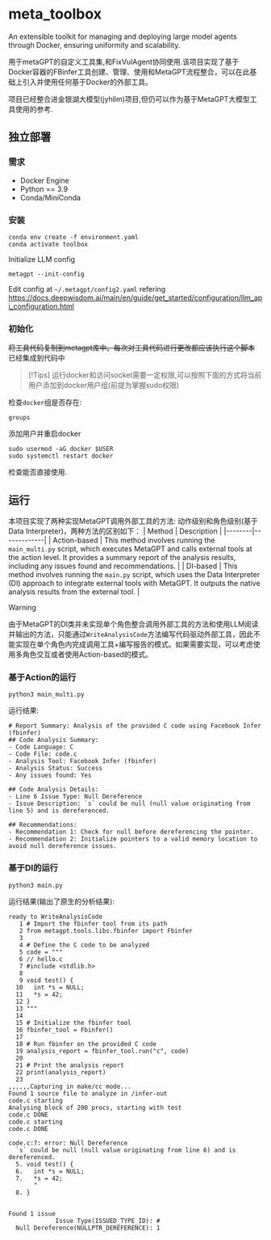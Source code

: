 # meta_toolbox

An extensible toolkit for managing and deploying large model agents through Docker, ensuring uniformity and scalability.

用于metaGPT的自定义工具集,和FixVulAgent协同使用.该项目实现了基于Docker容器的FBinfer工具创建、管理、使用和MetaGPT流程整合，可以在此基础上引入并使用任何基于Docker的外部工具。

项目已经整合进金银湖大模型(jyhllm)项目,但仍可以作为基于MetaGPT大模型工具使用的参考.

## 独立部署

### 需求

- Docker Engine
- Python == 3.9
- Conda/MiniConda

### 安装

```shell
conda env create -f environment.yaml
conda activate toolbox
```
Initialize LLM config
```shell
metagpt --init-config
```

Edit config at `~/.metagpt/config2.yaml` refering https://docs.deepwisdom.ai/main/en/guide/get_started/configuration/llm_api_configuration.html

### 初始化
~~将工具代码复制到metagpt库中。每次对工具代码进行更改都应该执行这个脚本~~ 已经集成到代码中
> [!Tips]
> 运行docker和访问socket需要一定权限,可以按照下面的方式将当前用户添加到docker用户组(前提为掌握sudo权限)

检查`docker`组是否存在:
```shell
groups
```
添加用户并重启docker
```shell
sudo usermod -aG docker $USER
sudo systemctl restart docker
```
检查能否直接使用.

## 运行

本项目实现了两种实现MetaGPT调用外部工具的方法: 动作级别和角色级别(基于Data Interpreter)，两种方法的区别如下：
| Method | Description |
|--------|-------------|
| Action-based | This method involves running the `main_multi.py` script, which executes MetaGPT and calls external tools at the action level. It provides a summary report of the analysis results, including any issues found and recommendations. |
| DI-based | This method involves running the `main.py` script, which uses the Data Interpreter (DI) approach to integrate external tools with MetaGPT. It outputs the native analysis results from the external tool. |

> [!warning]
> 由于MetaGPT的DI类并未实现单个角色整合调用外部工具的方法和使用LLM阅读并输出的方法，只能通过`WriteAnalysisCode`方法编写代码驱动外部工具，因此不能实现在单个角色内完成调用工具+编写报告的模式。如果需要实现，可以考虑使用多角色交互或者使用Action-based的模式。

### 基于Action的运行

```shell
python3 main_multi.py
```

运行结果:
```plaintext
# Report Summary: Analysis of the provided C code using Facebook Infer (fbinfer)
## Code Analysis Summary:
- Code Language: C
- Code File: code.c
- Analysis Tool: Facebook Infer (fbinfer)
- Analysis Status: Success
- Any issues found: Yes

## Code Analysis Details:
- Line 6 Issue Type: Null Dereference
- Issue Description: `s` could be null (null value originating from line 5) and is dereferenced.

## Recommendations:
- Recommendation 1: Check for null before dereferencing the pointer.
- Recommendation 2: Initialize pointers to a valid memory location to avoid null dereference issues.
```
### 基于DI的运行

```shell
python3 main.py
```
运行结果(输出了原生的分析结果):
```plaintext
ready to WriteAnalysisCode
   1 # Import the fbinfer tool from its path                                                   
   2 from metagpt.tools.libs.fbinfer import Fbinfer                                            
   3                                                                                           
   4 # Define the C code to be analyzed                                                        
   5 code = """                                                                                
   6 // hello.c                                                                                
   7 #include <stdlib.h>                                                                       
   8                                                                                           
   9 void test() {                                                                             
  10   int *s = NULL;                                                                          
  11   *s = 42;                                                                                
  12 }                                                                                         
  13 """                                                                                       
  14                                                                                           
  15 # Initialize the fbinfer tool                                                             
  16 fbinfer_tool = Fbinfer()                                                                  
  17                                                                                           
  18 # Run fbinfer on the provided C code                                                      
  19 analysis_report = fbinfer_tool.run("c", code)                                             
  20                                                                                           
  21 # Print the analysis report                                                               
  22 print(analysis_report)                                                                    
  23                                                                                           
,,,,,,Capturing in make/cc mode...
Found 1 source file to analyze in /infer-out
code.c starting
Analysing block of 200 procs, starting with test
code.c DONE
code.c starting
code.c DONE

code.c:7: error: Null Dereference
  `s` could be null (null value originating from line 6) and is dereferenced. 
  5. void test() {
  6.   int *s = NULL;
  7.   *s = 42;
       ^
  8. }


Found 1 issue
             Issue Type(ISSUED_TYPE_ID): #
  Null Dereference(NULLPTR_DEREFERENCE): 1
```

